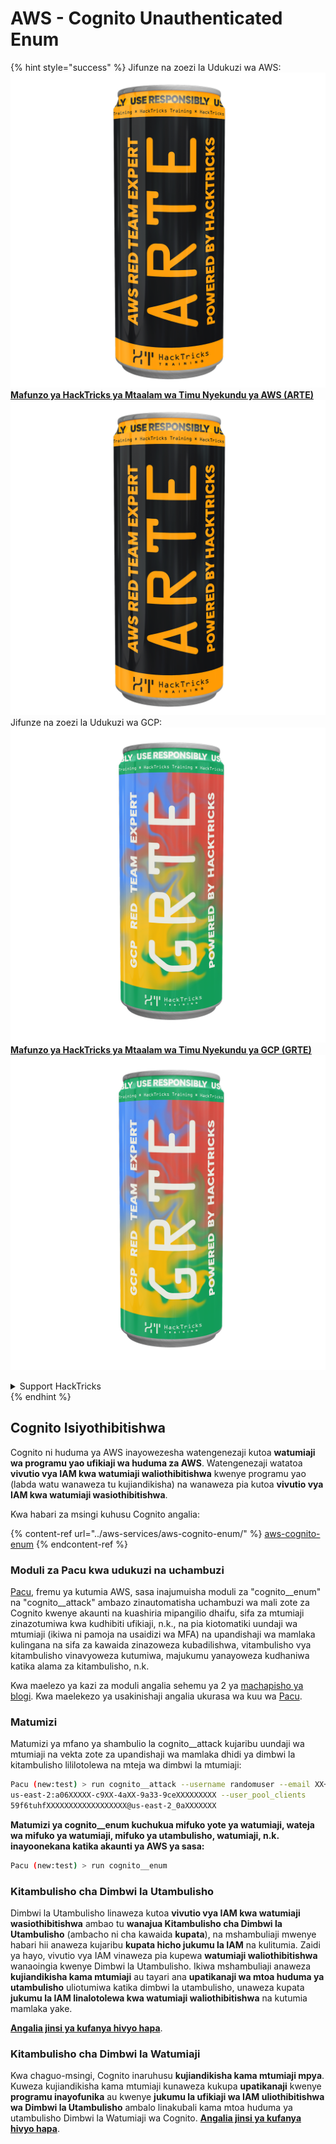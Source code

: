 # AWS - Cognito Unauthenticated Enum

{% hint style="success" %}
Jifunze na zoezi la Udukuzi wa AWS:<img src="/.gitbook/assets/image.png" alt="" data-size="line">[**Mafunzo ya HackTricks ya Mtaalam wa Timu Nyekundu ya AWS (ARTE)**](https://training.hacktricks.xyz/courses/arte)<img src="/.gitbook/assets/image.png" alt="" data-size="line">\
Jifunze na zoezi la Udukuzi wa GCP: <img src="/.gitbook/assets/image (2).png" alt="" data-size="line">[**Mafunzo ya HackTricks ya Mtaalam wa Timu Nyekundu ya GCP (GRTE)**<img src="/.gitbook/assets/image (2).png" alt="" data-size="line">](https://training.hacktricks.xyz/courses/grte)

<details>

<summary>Support HackTricks</summary>

* Angalia [**mpango wa usajili**](https://github.com/sponsors/carlospolop)!
* **Jiunge na** 💬 [**Kikundi cha Discord**](https://discord.gg/hRep4RUj7f) au [**kikundi cha telegram**](https://t.me/peass) au **tufuate** kwenye **Twitter** 🐦 [**@hacktricks\_live**](https://twitter.com/hacktricks\_live)**.**
* **Shiriki mbinu za udukuzi kwa kuwasilisha PRs kwa** [**HackTricks**](https://github.com/carlospolop/hacktricks) na [**HackTricks Cloud**](https://github.com/carlospolop/hacktricks-cloud) repos za github.

</details>
{% endhint %}

## Cognito Isiyothibitishwa

Cognito ni huduma ya AWS inayowezesha watengenezaji kutoa **watumiaji wa programu yao ufikiaji wa huduma za AWS**. Watengenezaji watatoa **vivutio vya IAM kwa watumiaji waliothibitishwa** kwenye programu yao (labda watu wanaweza tu kujiandikisha) na wanaweza pia kutoa **vivutio vya IAM kwa watumiaji wasiothibitishwa**.

Kwa habari za msingi kuhusu Cognito angalia:

{% content-ref url="../aws-services/aws-cognito-enum/" %}
[aws-cognito-enum](../aws-services/aws-cognito-enum/)
{% endcontent-ref %}

### Moduli za Pacu kwa udukuzi na uchambuzi

[Pacu](https://github.com/RhinoSecurityLabs/pacu), fremu ya kutumia AWS, sasa inajumuisha moduli za "cognito__enum" na "cognito__attack" ambazo zinautomatisha uchambuzi wa mali zote za Cognito kwenye akaunti na kuashiria mipangilio dhaifu, sifa za mtumiaji zinazotumiwa kwa kudhibiti ufikiaji, n.k., na pia kiotomatiki uundaji wa mtumiaji (ikiwa ni pamoja na usaidizi wa MFA) na upandishaji wa mamlaka kulingana na sifa za kawaida zinazoweza kubadilishwa, vitambulisho vya kitambulisho vinavyoweza kutumiwa, majukumu yanayoweza kudhaniwa katika alama za kitambulisho, n.k.

Kwa maelezo ya kazi za moduli angalia sehemu ya 2 ya [machapisho ya blogi](https://rhinosecuritylabs.com/aws/attacking-aws-cognito-with-pacu-p2). Kwa maelekezo ya usakinishaji angalia ukurasa wa kuu wa [Pacu](https://github.com/RhinoSecurityLabs/pacu).

### Matumizi

Matumizi ya mfano ya shambulio la cognito__attack kujaribu uundaji wa mtumiaji na vekta zote za upandishaji wa mamlaka dhidi ya dimbwi la kitambulisho lililotolewa na mteja wa dimbwi la mtumiaji:
```bash
Pacu (new:test) > run cognito__attack --username randomuser --email XX+sdfs2@gmail.com --identity_pools
us-east-2:a06XXXXX-c9XX-4aXX-9a33-9ceXXXXXXXXX --user_pool_clients
59f6tuhfXXXXXXXXXXXXXXXXXX@us-east-2_0aXXXXXXX
```
**Matumizi ya cognito__enum kuchukua mifuko yote ya watumiaji, wateja wa mifuko ya watumiaji, mifuko ya utambulisho, watumiaji, n.k. inayoonekana katika akaunti ya AWS ya sasa:**
```bash
Pacu (new:test) > run cognito__enum
```
### Kitambulisho cha Dimbwi la Utambulisho

Dimbwi la Utambulisho linaweza kutoa **vivutio vya IAM kwa watumiaji wasiothibitishwa** ambao tu **wanajua Kitambulisho cha Dimbwi la Utambulisho** (ambacho ni cha kawaida **kupata**), na mshambuliaji mwenye habari hii anaweza kujaribu **kupata hicho jukumu la IAM** na kulitumia. Zaidi ya hayo, vivutio vya IAM vinaweza pia kupewa **watumiaji waliothibitishwa** wanaoingia kwenye Dimbwi la Utambulisho. Ikiwa mshambuliaji anaweza **kujiandikisha kama mtumiaji** au tayari ana **upatikanaji wa mtoa huduma ya utambulisho** uliotumiwa katika dimbwi la utambulisho, unaweza kupata **jukumu la IAM linalotolewa kwa watumiaji waliothibitishwa** na kutumia mamlaka yake.

[**Angalia jinsi ya kufanya hivyo hapa**](../aws-services/aws-cognito-enum/cognito-identity-pools.md).

### Kitambulisho cha Dimbwi la Watumiaji

Kwa chaguo-msingi, Cognito inaruhusu **kujiandikisha kama mtumiaji mpya**. Kuweza kujiandikisha kama mtumiaji kunaweza kukupa **upatikanaji** kwenye **programu inayofunika** au kwenye **jukumu la ufikiaji wa IAM uliothibitishwa wa Dimbwi la Utambulisho** ambalo linakubali kama mtoa huduma ya utambulisho Dimbwi la Watumiaji wa Cognito. [**Angalia jinsi ya kufanya hivyo hapa**](../aws-services/aws-cognito-enum/cognito-user-pools.md#registration).
